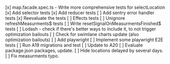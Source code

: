 [x] map.facade.spec.ts - Write more comprehensive tests for selectLocation
[x] Add selector tests
[x] Add reducer tests
[ ] Add sentry error handler tests
[x] Reevaluate the tests
[ ] Effects tests
    [ ] Unignore refreshMeasurments$ tests
    [ ] Write resetSignalOnMeasurmentsFinished$ tests
[ ] Lodash - check if there's better ways to include it, to not trigger optimization bailouts
[ ] Check for swimlane charts update (also optimization bailouts)
[ ] Add playwright
[ ] Implement some playwright E2E tests
[ ] Run A19 migrations and test
[ ] Update to A20
[ ] Evaluate package.json packages, update.
[ ] Hide locations delayed by several days.
[ ] Fix measurments typo.
